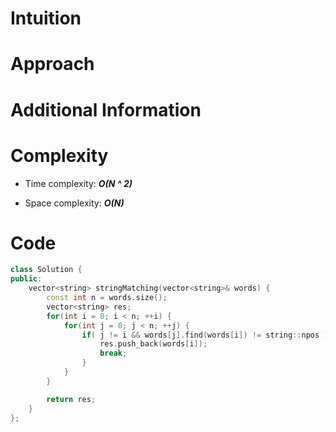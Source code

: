 # Intuition

# Approach

# Additional Information

# Complexity
- Time complexity: ***O(N ^ 2)***
<!-- Add your time complexity here, e.g. $$O(n)$$ -->

- Space complexity: ***O(N)***
<!-- Add your space complexity here, e.g. $$O(n)$$ -->

# Code
```cpp
class Solution {
public:
    vector<string> stringMatching(vector<string>& words) {
        const int n = words.size();
        vector<string> res;
        for(int i = 0; i < n; ++i) {
            for(int j = 0; j < n; ++j) {
                if( j != i && words[j].find(words[i]) != string::npos ) {
                    res.push_back(words[i]);
                    break;
                }
            }
        }

        return res;
    }
};
```
